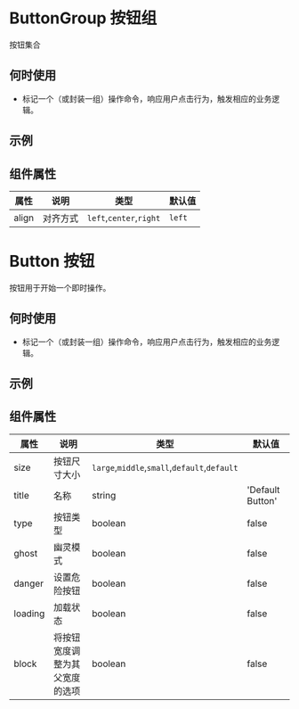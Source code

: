 # ButtonGroup 按钮组

按钮集合

## 何时使用

- 标记一个（或封装一组）操作命令，响应用户点击行为，触发相应的业务逻辑。

## 示例

## 组件属性

| 属性  | 说明     | 类型                    | 默认值 |
| ----- | -------- | ----------------------- | ------ |
| align | 对齐方式 | `left`,`center`,`right` | `left` |

# Button 按钮

按钮用于开始一个即时操作。

## 何时使用

- 标记一个（或封装一组）操作命令，响应用户点击行为，触发相应的业务逻辑。

## 示例

## 组件属性

| 属性    | 说明                           | 类型                                         | 默认值           |
| ------- | ------------------------------ | -------------------------------------------- | ---------------- |
| size    | 按钮尺寸大小                   | `large`,`middle`,`small`,`default`,`default` |
| title   | 名称                           | string                                       | 'Default Button' |
| type    | 按钮类型                       | boolean                                      | false            |
| ghost   | 幽灵模式                       | boolean                                      | false            |
| danger  | 设置危险按钮                   | boolean                                      | false            |
| loading | 加载状态                       | boolean                                      | false            |
| block   | 将按钮宽度调整为其父宽度的选项 | boolean                                      | false            |
